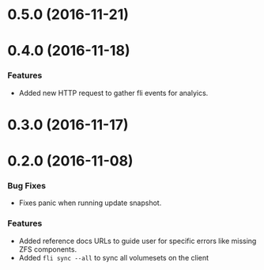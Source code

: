 # 0.5.0 (2016-11-21)

# 0.4.0 (2016-11-18)

### Features
* Added new HTTP request to gather fli events for analyics.

# 0.3.0 (2016-11-17)

# 0.2.0 (2016-11-08)

### Bug Fixes
* Fixes panic when running update snapshot.

### Features
* Added reference docs URLs to guide user for specific errors like missing ZFS components.
* Added `fli sync --all` to sync all volumesets on the client

